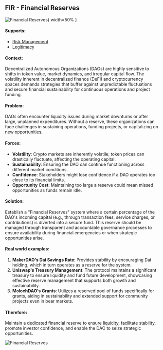 ## FIR - Financial Reserves

![Financial Reserves](output/illustrations/financial_reserves.png){ width=50% }

#### Supports:

* [Risk Management](/patterns/risk_management.html)
* [Legitimacy](/patterns/legitimacy.html)

#### Context:

Decentralized Autonomous Organizations (DAOs) are highly sensitive to shifts in token value, market dynamics, and irregular capital flow. The volatility inherent in decentralized finance (DeFi) and cryptocurrency spaces demands strategies that buffer against unpredictable fluctuations and secure financial sustainability for continuous operations and project funding.

#### Problem:

DAOs often encounter liquidity issues during market downturns or after large, unplanned expenditures. Without a reserve, these organizations can face challenges in sustaining operations, funding projects, or capitalizing on new opportunities.

#### Forces:

- **Volatility**: Crypto markets are inherently volatile; token prices can drastically fluctuate, affecting the operating capital.
- **Sustainability**: Ensuring the DAO can continue functioning across different market conditions.
- **Confidence**: Stakeholders might lose confidence if a DAO operates too close to its financial limits.
- **Opportunity Cost**: Maintaining too large a reserve could mean missed opportunities as funds remain idle.

#### Solution:

Establish a "Financial Reserves" system where a certain percentage of the DAO's incoming capital (e.g., through transaction fees, service charges, or contributions) is diverted into a secure fund. This reserve should be managed through transparent and accountable governance processes to ensure availability during financial emergencies or when strategic opportunities arise.

#### Real world examples:

1. **MakerDAO's Dai Savings Rate**: Provides stability by encouraging Dai holding, which in turn operates as a reserve for the system.
2. **Uniswap's Treasury Management**: The protocol maintains a significant treasury to ensure liquidity and fund future development, showcasing effective reserve management that supports both growth and sustainability.
3. **MolochDAO's Grants**: Utilizes a reserved pool of funds specifically for grants, aiding in sustainability and extended support for community projects even in bear markets.

#### Therefore:

Maintain a dedicated financial reserve to ensure liquidity, facilitate stability, promote investor confidence, and enable the DAO to seize strategic opportunities.


![Financial Reserves](output/financial_reserves_specific_graph.png)